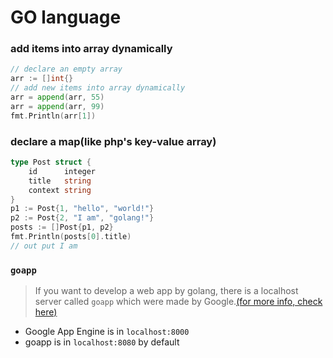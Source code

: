 # GO language

### add items into array dynamically
```go
// declare an empty array
arr := []int{}
// add new items into array dynamically
arr = append(arr, 55)
arr = append(arr, 99)
fmt.Println(arr[1])
```

### declare a map(like php's key-value array)
```go
type Post struct {
    id      integer
    title   string
    context string
}
p1 := Post{1, "hello", "world!"}
p2 := Post{2, "I am", "golang!"}
posts := []Post{p1, p2}
fmt.Println(posts[0].title)
// out put I am
```

### `goapp`
> If you want to develop a web app by golang, there is a localhost server called `goapp` which were made by Google.[(for more info, check here)](https://developers.google.com/appengine/downloads?hl=es#Google_App_Engine_SDK_for_Go)   

* Google App Engine is in `localhost:8000`
* goapp is in `localhost:8080` by default
